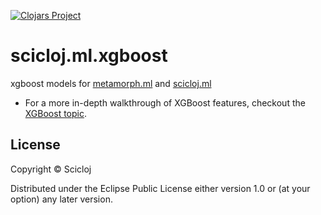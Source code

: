 [![Clojars Project](https://img.shields.io/clojars/v/scicloj/scicloj.ml.xgboost.svg)](https://clojars.org/scicloj/scicloj.ml.xgboost)

# scicloj.ml.xgboost

xgboost models for [metamorph.ml](https://github.com/scicloj/metamorph.ml) and [scicloj.ml](https://github.com/scicloj/scicloj.ml)


* For a more in-depth walkthrough of XGBoost features, checkout the
  [XGBoost topic](topics/xgboost_metrics.md).

## License

Copyright © Scicloj

Distributed under the Eclipse Public License either version 1.0 or (at
your option) any later version.
